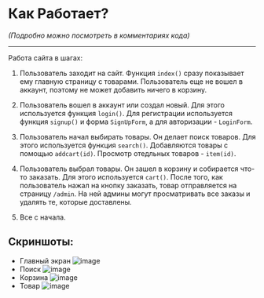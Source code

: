 # Как Работает?

_(Подробно можно посмотреть в комментариях кода)_
______________________________
Работа сайта в шагах:

1. Пользователь заходит на сайт. Функция `index()` сразу показывает ему главную страницу с товарами. Пользователь еще не вошел в аккаунт, поэтому не может добавить ничего в корзину.

2. Пользователь вошел в аккаунт или создал новый. Для этого используется функция `login()`. Для регистрации используется функция `signup()` и форма `SignUpForm`, а для авторизации - `LoginForm`.

3. Пользователь начал выбирать товары. Он делает поиск товаров. Для этого используется функция `search()`. Добавляются товары с помощью `addcart(id)`. Просмотр отедльных товаров - `item(id)`.

4. Пользователь выбрал товары. Он зашел в корзину и собирается что-то заказать. Для этого используется `cart()`. После того, как пользователь нажал на кнопку заказать, товар отправляется на страницу `/admin`. На ней админы могут просматривать все заказы и удалять те, которые доставлены.

5. Все с начала.
## Скриншоты:
- Главный экран
![image](https://github.com/DomiStjls/Web_Project/assets/123009141/ef469fc1-faab-486e-a225-e1eb5b22e536)
- Поиск
![image](https://github.com/DomiStjls/Web_Project/assets/123009141/9eec0a4f-1544-4362-939d-a28a29489cc0)
- Корзина
![image](https://github.com/DomiStjls/Web_Project/assets/123009141/dc9a8c23-3455-4b94-952b-97e6208d3390)
- Товар
![image](https://github.com/DomiStjls/Web_Project/assets/123009141/c1f3a359-3d35-40c7-881f-397b4c527f00)

